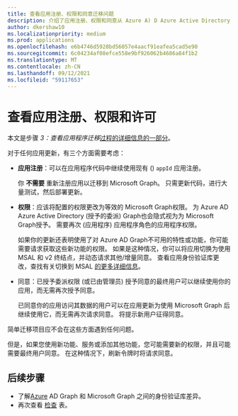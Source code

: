 ```yaml
---
title: 查看应用注册、权限和同意迁移问题
description: 介绍了应用注册、权限和同意从 Azure A) D Azure Active Directory (迁移到 Microsoft Graph API。
author: dkershaw10
ms.localizationpriority: medium
ms.prod: applications
ms.openlocfilehash: e6b4746d5928bd56057e4aacf91eafea5cad5e90
ms.sourcegitcommit: 6c04234af08efce558e9bf926062b4686a84f1b2
ms.translationtype: MT
ms.contentlocale: zh-CN
ms.lasthandoff: 09/12/2021
ms.locfileid: "59117653"
---
```

# <a name="review-app-registration-permissions-and-consent"></a>查看应用注册、权限和许可

本文是步骤 *3：查看应用程序迁移*[过程的详细信息的一部分](migrate-azure-ad-graph-planning-checklist.md)。

对于任何应用更新，有三个方面需要考虑：

- **应用注册**：可以在应用程序代码中继续使用现有 () `appId` 应用注册。  

    你 **不需要** 重新注册应用以迁移到 Microsoft Graph。 只需更新代码，进行大量测试，然后部署更新。  

- **权限**：应该将配置的权限更改为等效的 Microsoft Graph权限。 为 Azure AD Azure Active Directory (授予的委派) Graph也会隐式视为为 Microsoft Graph授予。 需要再次 (应用程序) 应用程序角色的应用程序权限。

    如果你的更新还表明使用了对 Azure AD Graph不可用的特性或功能，你可能需要请求获取这些新功能的权限。 如果是这种情况，你可以将应用切换为使用 MSAL 和 v2 终结点，并动态请求其他/增量同意。 查看应用身份验证库更改，查找有关切换到 MSAL [的更多详细信息](./migrate-azure-ad-graph-authentication-library.md)。

- 同意：已授予委派权限 (或已由管理员) 授予同意的最终用户可以继续使用你的应用，而无需再次授予同意。

    已同意你的应用访问其数据的用户可以在应用更新为使用 Microsoft Graph 后继续使用它，而无需再次请求同意。 将提示新用户征得同意。

简单迁移项目应不会在这些方面遇到任何问题。

但是，如果您使用新功能、服务或添加其他功能，您可能需要新的权限，并且可能需要最终用户同意。  在这种情况下，刷新令牌时将请求同意。

## <a name="next-steps"></a>后续步骤

- 了解[Azure](migrate-azure-ad-graph-authentication-library.md) AD Graph 和 Microsoft Graph 之间的身份验证库差异。
- 再次查看 [检查](migrate-azure-ad-graph-planning-checklist.md) 表。
